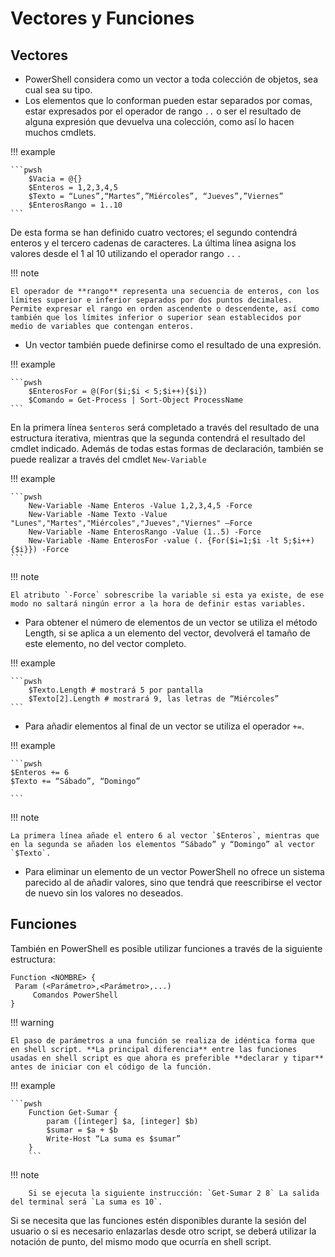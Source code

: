 # Vectores y Funciones

## Vectores

- PowerShell considera como un vector a toda colección de objetos, sea cual sea su tipo.
- Los elementos que lo conforman pueden estar separados por comas, estar expresados por el operador de rango `..` o ser el resultado de alguna expresión que devuelva una colección, como así lo hacen muchos cmdlets.

!!! example

    ```pwsh
        $Vacia = @{}
        $Enteros = 1,2,3,4,5
        $Texto = “Lunes”,“Martes”,”Miércoles”, “Jueves”,”Viernes”
        $EnterosRango = 1..10
    ```

De esta forma se han definido cuatro vectores; el segundo contendrá enteros y el tercero cadenas de caracteres. La última línea asigna los valores desde el 1 al 10 utilizando el operador rango `..` .

!!! note

    El operador de **rango** representa una secuencia de enteros, con los límites superior e inferior separados por dos puntos decimales. Permite expresar el rango en orden ascendente o descendente, así como también que los límites inferior o superior sean establecidos por medio de variables que contengan enteros.

- Un vector también puede definirse como el resultado de una expresión.

!!! example

    ```pwsh
        $EnterosFor = @(For($i;$i < 5;$i++){$i})
        $Comando = Get-Process | Sort-Object ProcessName
    ```

En la primera línea `$enteros` será completado a través del resultado de una estructura iterativa, mientras que la segunda contendrá el resultado del cmdlet indicado. Además de todas estas formas de declaración, también se puede realizar a través del cmdlet `New-Variable`

!!! example

    ```pwsh
        New-Variable -Name Enteros -Value 1,2,3,4,5 -Force
        New-Variable -Name Texto -Value "Lunes","Martes","Miércoles","Jueves","Viernes" –Force
        New-Variable -Name EnterosRango -Value (1..5) -Force
        New-Variable -Name EnterosFor -value (. {For($i=1;$i -lt 5;$i++){$i}}) -Force
    ```

!!! note

    El atributo `-Force` sobrescribe la variable si esta ya existe, de ese modo no saltará ningún error a la hora de definir estas variables.

- Para obtener el número de elementos de un vector se utiliza el método Length, si se aplica a un elemento del vector, devolverá el tamaño de este elemento, no del vector completo.

!!! example

    ```pwsh
        $Texto.Length # mostrará 5 por pantalla
        $Texto[2].Length # mostrará 9, las letras de “Miércoles”
    ```

- Para añadir elementos al final de un vector se utiliza el operador `+=`.

!!! example

    ```pwsh
    $Enteros += 6
    $Texto += “Sábado”, “Domingo”

    ```

!!! note

    La primera línea añade el entero 6 al vector `$Enteros`, mientras que en la segunda se añaden los elementos “Sábado” y “Domingo” al vector `$Texto`.

- Para eliminar un elemento de un vector PowerShell no ofrece un sistema parecido al de añadir valores, sino que tendrá que reescribirse el vector de nuevo sin los valores no deseados.

## Funciones

También en PowerShell es posible utilizar funciones a través de la siguiente estructura:

```pwsh
Function <NOMBRE> {
 Param (<Parámetro>,<Parámetro>,...)
     Comandos PowerShell
}
```

!!! warning

    El paso de parámetros a una función se realiza de idéntica forma que en shell script. **La principal diferencia** entre las funciones usadas en shell script es que ahora es preferible **declarar y tipar** antes de iniciar con el código de la función.

!!! example

    ```pwsh
        Function Get-Sumar {
            param ([integer] $a, [integer] $b)
            $sumar = $a + $b
            Write-Host “La suma es $sumar”
        }
        ```

!!! note

        Si se ejecuta la siguiente instrucción: `Get-Sumar 2 8` La salida del terminal será `La suma es 10`.

Si se necesita que las funciones estén disponibles durante la sesión del usuario o si es necesario enlazarlas desde otro script, se deberá utilizar la notación de punto, del mismo modo que ocurría en shell script.
